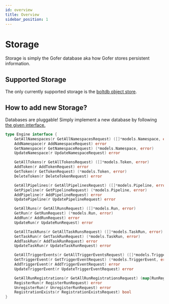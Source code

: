 ```yaml
---
id: overview
title: Overview
sidebar_position: 1
---
```


# Storage

Storage is simply the Gofer database aka how Gofer stores persistent information.

## Supported Storage

The only currently supported storage is the [boltdb object store](bolt/overview).

## How to add new Storage?

Databases are pluggable! Simply implement a new database by following [the given interface.](https://github.com/clintjedwards/gofer/blob/main/internal/storage/storage.go#L30)

```go
type Engine interface {
	GetAllNamespaces(r GetAllNamespacesRequest) ([]*models.Namespace, error)
	AddNamespace(r AddNamespaceRequest) error
	GetNamespace(r GetNamespaceRequest) (*models.Namespace, error)
	UpdateNamespace(r UpdateNamespaceRequest) error

	GetAllTokens(r GetAllTokensRequest) ([]*models.Token, error)
	AddToken(r AddTokenRequest) error
	GetToken(r GetTokenRequest) (*models.Token, error)
	DeleteToken(r DeleteTokenRequest) error

	GetAllPipelines(r GetAllPipelinesRequest) ([]*models.Pipeline, error)
	GetPipeline(r GetPipelineRequest) (*models.Pipeline, error)
	AddPipeline(r AddPipelineRequest) error
	UpdatePipeline(r UpdatePipelineRequest) error

	GetAllRuns(r GetAllRunsRequest) ([]*models.Run, error)
	GetRun(r GetRunRequest) (*models.Run, error)
	AddRun(r AddRunRequest) error
	UpdateRun(r UpdateRunRequest) error

	GetAllTaskRuns(r GetAllTaskRunsRequest) ([]*models.TaskRun, error)
	GetTaskRun(r GetTaskRunRequest) (*models.TaskRun, error)
	AddTaskRun(r AddTaskRunRequest) error
	UpdateTaskRun(r UpdateTaskRunRequest) error

	GetAllTriggerEvents(r GetAllTriggerEventsRequest) ([]*models.TriggerEvent, error)
	GetTriggerEvent(r GetTriggerEventRequest) (*models.TriggerEvent, error)
	AddTriggerEvent(r AddTriggerEventRequest) error
	UpdateTriggerEvent(r UpdateTriggerEventRequest) error

	GetAllRunRegistrations(r GetAllRunRegistrationsRequest) (map[RunRegistryKey]struct{}, error)
	RegisterRun(r RegisterRunRequest) error
	UnregisterRun(r UnregisterRunRequest) error
	RegistrationExists(r RegistrationExistsRequest) bool
}
```
